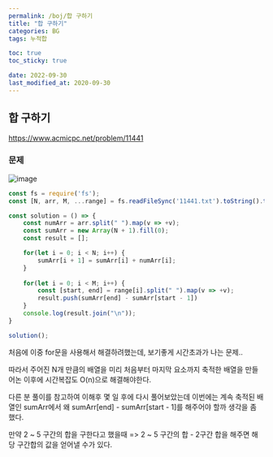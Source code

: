 ```yaml
---
permalink: /boj/합 구하기
title: "합 구하기"
categories: BG
tags: 누적합

toc: true
toc_sticky: true

date: 2022-09-30
last_modified_at: 2020-09-30
---
```


## 합 구하기

https://www.acmicpc.net/problem/11441

### 문제

![image](https://user-images.githubusercontent.com/45479309/193603661-e5a0a750-f3f5-413c-bca3-e8739e27b45c.png)

```javascript
const fs = require('fs');
const [N, arr, M, ...range] = fs.readFileSync('11441.txt').toString().trim().split("\n");

const solution = () => {
    const numArr = arr.split(" ").map(v => +v);
    const sumArr = new Array(N + 1).fill(0);
    const result = [];

    for(let i = 0; i < N; i++) {
        sumArr[i + 1] = sumArr[i] + numArr[i];
    }
    
    for(let i = 0; i < M; i++) {
        const [start, end] = range[i].split(" ").map(v => +v);
        result.push(sumArr[end] - sumArr[start - 1])
    }
    console.log(result.join("\n"));
}

solution();

```

처음에 이중 for문을 사용해서 해결하려했는데, 보기좋게 시간초과가 나는 문제..

따라서 주어진 N개 만큼의 배열을 미리 처음부터 마지막 요소까지 축적한 배열을 만들어논 이후에 시간복잡도 O(n)으로 해결해야한다.  

다른 분 풀이를 참고하여 이해후 몇 일 후에 다시 풀어보았는데 이번에는 계속 축적된 배열인 sumArr에서 왜 sumArr[end] - sumArr[start - 1]를 해주어야 할까 생각을 좀 했다.  

만약 2 ~ 5 구간의 합을 구한다고 했을때 => 2 ~ 5 구간의 합 - 2구간 합을 해주면 해당 구간합의 값을 얻어낼 수가 있다.